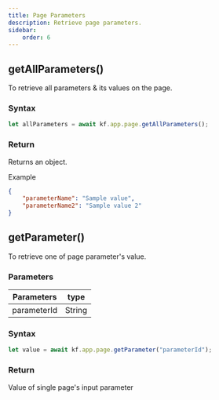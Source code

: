 ```yaml
---
title: Page Parameters
description: Retrieve page parameters.
sidebar:
    order: 6
---
```


## getAllParameters()

To retrieve all parameters & its values on the page.

### Syntax

```js
let allParameters = await kf.app.page.getAllParameters();
```

### Return

Returns an object.

Example

```json
{
	"parameterName": "Sample value",
	"parameterName2": "Sample value 2"
}
```


## getParameter()

To retrieve one of page parameter's value.

### Parameters

| Parameters  | type   |
| ----------- | ------ |
| parameterId | String |

### Syntax

```js
let value = await kf.app.page.getParameter("parameterId");
```

### Return

Value of single page's input parameter

